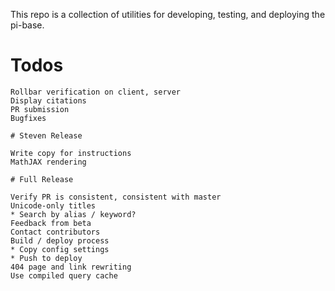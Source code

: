 This repo is a collection of utilities for developing, testing, and deploying the pi-base.

# Todos

    Rollbar verification on client, server
    Display citations
    PR submission
    Bugfixes
    
    # Steven Release
    
    Write copy for instructions
    MathJAX rendering
    
    # Full Release
    
    Verify PR is consistent, consistent with master
    Unicode-only titles
    * Search by alias / keyword?
    Feedback from beta
    Contact contributors
    Build / deploy process
    * Copy config settings
    * Push to deploy
    404 page and link rewriting
    Use compiled query cache